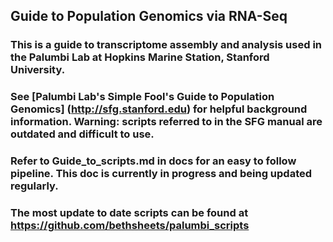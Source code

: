 ## Guide to Population Genomics via RNA-Seq 

### This is a guide to transcriptome assembly and analysis used in the Palumbi Lab at Hopkins Marine Station, Stanford University.

### See [Palumbi Lab's Simple Fool's Guide to Population Genomics] (http://sfg.stanford.edu) for helpful background information. Warning: scripts referred to in the SFG manual are outdated and difficult to use. 

### Refer to Guide\_to\_scripts.md in docs for an easy to follow pipeline. This doc is currently in progress and being updated regularly.

### The most update to date scripts can be found at https://github.com/bethsheets/palumbi_scripts
